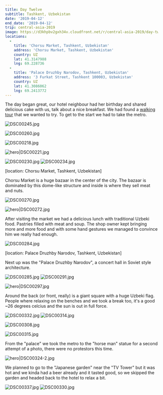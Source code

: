 ```yaml
---
title: Day Twelve
subtitle: Tashkent, Uzbekistan
date: '2019-04-12'
end_date: '2019-04-12'
trip: central-asia-2019
image: https://d3khpbv2gxh34v.cloudfront.net/r/central-asia-2019/day-twelve/DSC00324.jpg
locations:
  -
    title: 'Chorsu Market, Tashkent, Uzbekistan'
    address: 'Chorsu Market, Tashkent, Uzbekistan'
    country: UZ
    lat: 41.3147988
    lng: 69.228736
  -
    title: 'Palace Druzhby Narodov, Tashkent, Uzbekistan'
    address: '3 Furkat Street, Tashkent 100003, Uzbekistan'
    country: UZ
    lat: 41.3086062
    lng: 69.2413772
---
```


The day began great, our hotel neighbour had her birthday and shared delicious cake with us, talk about a nice breakfast. We had found a [walking tour](https://caravanistan.com/places/walking-old-tashkent/) that we wanted to try. To get to the start we had to take the metro.

![DSC00245.jpg](https://d3khpbv2gxh34v.cloudfront.net/r/central-asia-2019/day-twelve/DSC00245.jpg "1.488")

![DSC00260.jpg](https://d3khpbv2gxh34v.cloudfront.net/r/central-asia-2019/day-twelve/DSC00260.jpg "1.5")

![DSC00218.jpg](https://d3khpbv2gxh34v.cloudfront.net/r/central-asia-2019/day-twelve/DSC00218.jpg "1.5")

![hero|DSC00221.jpg](https://d3khpbv2gxh34v.cloudfront.net/r/central-asia-2019/day-twelve/DSC00221.jpg "1.5")

![DSC00230.jpg](https://d3khpbv2gxh34v.cloudfront.net/r/central-asia-2019/day-twelve/DSC00230.jpg "1.5")
![DSC00234.jpg](https://d3khpbv2gxh34v.cloudfront.net/r/central-asia-2019/day-twelve/DSC00234.jpg "1.5")


[location: Chorsu Market, Tashkent, Uzbekistan]

Chorsu Market is a huge bazaar in the center of the city. The bazaar is dominated by this dome-like structure and inside is where they sell meat and nuts.

![DSC00270.jpg](https://d3khpbv2gxh34v.cloudfront.net/r/central-asia-2019/day-twelve/DSC00270.jpg "1.5")

![hero|DSC00272.jpg](https://d3khpbv2gxh34v.cloudfront.net/r/central-asia-2019/day-twelve/DSC00272.jpg "1.5")

After visiting the market we had a delicious lunch with traditional Uzbeki food. Pastries filled with meat and soup. The shop owner kept bringing more and more food and with some hand gestures we managed to convince him we really had enough.

![DSC00284.jpg](https://d3khpbv2gxh34v.cloudfront.net/r/central-asia-2019/day-twelve/DSC00284.jpg "1.5")

[location: Palace Druzhby Narodov, Tashkent, Uzbekistan]

Next up was the "Palace Druzhby Narodov", a concert hall in Soviet style architecture.

![DSC00285.jpg](https://d3khpbv2gxh34v.cloudfront.net/r/central-asia-2019/day-twelve/DSC00285.jpg "0.667")
![DSC00291.jpg](https://d3khpbv2gxh34v.cloudfront.net/r/central-asia-2019/day-twelve/DSC00291.jpg "1.5")

![hero|DSC00297.jpg](https://d3khpbv2gxh34v.cloudfront.net/r/central-asia-2019/day-twelve/DSC00297.jpg "1.5")

Around the back (or front, really) is a giant square with a huge Uzbeki flag. People where relaxing on the benches and we took a break too, it's a good ~26 degrees celcius and the sun is out in full force.

![DSC00332.jpg](https://d3khpbv2gxh34v.cloudfront.net/r/central-asia-2019/day-twelve/DSC00332.jpg "1.5")
![DSC00314.jpg](https://d3khpbv2gxh34v.cloudfront.net/r/central-asia-2019/day-twelve/DSC00314.jpg "0.667")


![DSC00308.jpg](https://d3khpbv2gxh34v.cloudfront.net/r/central-asia-2019/day-twelve/DSC00308.jpg "1.5")

![DSC00315.jpg](https://d3khpbv2gxh34v.cloudfront.net/r/central-asia-2019/day-twelve/DSC00315.jpg "1.5")

From the "palace" we took the metro to the "horse man" statue for a second attempt of a photo, there were no protestors this time.

![hero|DSC00324-2.jpg](https://d3khpbv2gxh34v.cloudfront.net/r/central-asia-2019/day-twelve/DSC00324-2.jpg "1.5")

We planned to go to the "Japanese garden" near the "TV Tower" but it was hot and we kinda had a beer already and it tasted good, so we skipped the garden and headed back to the hotel to relax a bit.


![DSC00337.jpg](https://d3khpbv2gxh34v.cloudfront.net/r/central-asia-2019/day-twelve/DSC00337.jpg "1.5")
![DSC00330.jpg](https://d3khpbv2gxh34v.cloudfront.net/r/central-asia-2019/day-twelve/DSC00330.jpg "0.667")
